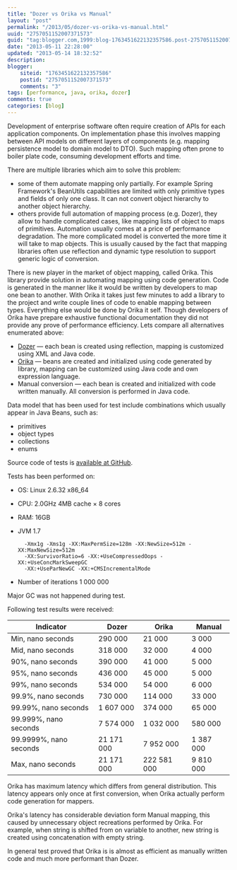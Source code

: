 ```yaml
---
title: "Dozer vs Orika vs Manual"
layout: "post"
permalink: "/2013/05/dozer-vs-orika-vs-manual.html"
uuid: "2757051152007371573"
guid: "tag:blogger.com,1999:blog-1763451622132357586.post-2757051152007371573"
date: "2013-05-11 22:28:00"
updated: "2013-05-14 18:32:52"
description: 
blogger:
    siteid: "1763451622132357586"
    postid: "2757051152007371573"
    comments: "3"
tags: [performance, java, orika, dozer]
comments: true
categories: [blog]
---
```


Development of enterprise software often require creation of APIs for each application components. On implementation phase this involves mapping between API models on different layers of components (e.g. mapping persistence model to domain model to DTO). Such mapping often prone to boiler plate code, consuming development efforts and time.

There are multiple libraries which aim to solve this problem:

* some of them automate mapping only partially. For example Spring Framework's BeanUtils capabilities are limited with only primitive types and fields of only one class. It can not convert object hierarchy to another object hierarchy.
* others provide full automation of mapping process (e.g. Dozer), they allow to handle complicated cases, like mapping lists of object to maps of primitives. Automation usually comes at a price of performance degradation. The more complicated model is converted the more time it will take to map objects. This is usually caused by the fact that mapping libraries often use reflection and dynamic type resolution to support generic logic of conversion.

There is new player in the market of object mapping, called Orika. This library provide solution in automating mapping using code generation. Code is generated in the manner like it would be written by developers to map one bean to another. With Orika it takes just few minutes to add a library to the project and write couple lines of code to enable mapping between types. Everything else would be done by Orika it self. Though developers of Orika have prepare exhaustive functional documentation they did not provide any prove of performance efficiency. Lets compare all alternatives enumerated above:

* <a href="http://dozer.sourceforge.net/">Dozer</a> — each bean is created using reflection, mapping is customized using XML and Java code.
* <a href="http://orika-mapper.github.io/orika-docs/index.html">Orika</a> — beans are created and initialized using code generated by library, mapping can be customized using Java code and own expression language.
* Manual conversion — each bean is created and initialized with code written manually. All conversion is performed in Java code.

Data model that has been used for test include combinations which usually appear in Java Beans, such as:

* primitives
* object types
* collections
* enums

Source code of tests is <a href="https://github.com/galak/compare-java-converters" target="_blank">available at GitHub</a>.

Tests has been performed on:

* OS: Linux 2.6.32 x86_64
* CPU: 2.0GHz 4MB cache × 8 cores
* RAM: 16GB
* JVM 1.7

        -Xmx1g -Xms1g -XX:MaxPermSize=128m -XX:NewSize=512m -XX:MaxNewSize=512m
        -XX:SurvivorRatio=6 -XX:+UseCompressedOops -XX:+UseConcMarkSweepGC 
        -XX:+UseParNewGC -XX:+CMSIncrementalMode

* Number of iterations 1 000 000

Major GC was not happened during test.

Following test results were received:


| Indicator                 | Dozer        | Orika        | Manual         |
| ---------                 | -----        | -----        | -------        |
| Min, nano seconds         | 290 000      | 21 000       | 3 000          |
| Mid, nano seconds         | 318 000      | 32 000       | 4 000          |
| 90%, nano seconds         | 390 000      | 41 000       | 5 000          |
| 95%, nano seconds         | 436 000      | 45 000       | 5 000          |
| 99%, nano seconds         | 534 000      | 54 000       | 6 000          | 
| 99.9%, nano seconds       | 730 000      | 114 000      | 33 000         |
| 99.99%, nano seconds      | 1 607 000    | 374 000      | 65 000         |
| 99.999%, nano seconds     | 7 574 000    | 1 032 000    | 580 000        |
| 99.9999%, nano seconds    | 21 171 000   | 7 952 000    | 1 387 000      | 
| Max, nano seconds         | 21 171 000   | 222 581 000  | 9 810 000      |

Orika has maximum latency which differs from general distribution. This latency appears only once at first conversion, when Orika actually perform code generation for mappers.

Orika's latency has considerable deviation form Manual mapping, this caused by unnecessary object recreations performed by Orika. For example, when string is shifted from on variable to another, new string is created using concatenation with empty string. 

In general test proved that Orika is is almost as efficient as manually written code and much more performant than Dozer.